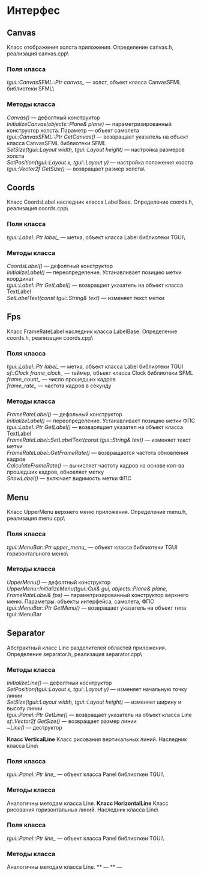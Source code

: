 # Интерфес
## Canvas
Класс отображения холста приложения. Определение canvas.h, реализация canvas.cpp\
### Поля класса
*tgui::CanvasSFML::Ptr canvas_* — холст, объект класса CanvasSFML библиотеки SFML\

### Методы класса
*Canvas()* — дефолтный конструктор\
*InitializeCanvas(objects::Plane& plane)* — параметризированный конструктор холста. Параметр — объект самолета\
*tgui::CanvasSFML::Ptr GetCanvas()* — возвращает указатель на объект класса CanvasSFML библиотеки SFML\
*SetSize(tgui::Layout width, tgui::Layout height)* — настройка размеров холста\
*SetPosition(tgui::Layout x, tgui::Layout y)* — настройка положения хооста\
*tgui::Vector2f GetSize()* — возвращает размер холста\

## Coords
Класс CoordsLabel наследник класса LabelBase. Определение coords.h, реализация coords.cpp\
### Поля класса
*tgui::Label::Ptr label_* — метка, объект класса Label библиотеки TGUI\

### Методы класса
*CoordsLabel()* — дефолтный конструктор\
*InitializeLabel()* — переопределение. Устанавливает позицию метки координат\
*tgui::Label::Ptr GetLabel()* — возвращает указатель на объект класса TextLabel\
*SetLabelText(const tgui::String& text)* — изменяет текст метки

## Fps
Класс FrameRateLabel наследник класса LabelBase. Определение coords.h, реализация coords.cpp\
### Поля класса
*tgui::Label::Ptr label_* — метка, объект класса Label библиотеки TGUI\
*sf::Clock frame_clock_* — таймер, объект класса Clock библиотеки SFML\
*frame_count_* — число прошедших кадров\
*frame_rate_* — частота кадров в секунду

### Методы класса
*FrameRateLabel()* — дефольный конструктор\
*InitializeLabel()* — переопределение. Устанавливает позицию метки ФПС\
*tgui::Label::Ptr GetLabel()* — возварящает указател на объект класса TextLabel\
*FrameRateLabel::SetLabelText(const tgui::String& text)* — изменяет текст метки\
*FrameRateLabel::GetFrameRate()* — возвращается частота обновления кадров\
*CalculateFrameRate()* — вычисляет частоту кадров на основе кол-ва прошедших кадров, обновляет метку\
*ShowLabel()* — включает видимость метки ФПС

## Menu
Класс UpperMenu верхнего меню приложения. Определение menu.h, реализация menu.cpp\
### Поля класса
*tgui::MenuBar::Ptr upper_menu_* — объект класса библиотеки TGUI горизонтального меню\

### Методы класса
*UpperMenu()* — дефолтный конструктор\
*UpperMenu::InitializeMenu(tgui::Gui& gui, objects::Plane& plane, FrameRateLabel& fps)* — параметризированный конструктор верхнего меню. Параметры: объекты интерфейса, самолета, ФПС\
*tgui::MenuBar::Ptr GetMenu()* — возвращает указатель на объект типа tgui::MenuBar

## Separator

Абстрактный класс Line разделителей областей приложения. Определение separator.h, реализация separator.cpp\
### Методы класса
*InitializeLine()* — дефолтный коснтруктор\
*SetPosition(tgui::Layout x, tgui::Layout y)* — изменяет начальную точку линии\
*SetSize(tgui::Layout width, tgui::Layout height)* — изменяет ширину и высоту линии\
*tgui::Panel::Ptr GetLine()* — возвращает указатель на объект класса Line\
*sf::Vector2f GetSize()* — возвращает размер линии\
*~Line()* — деструктор

**Класс VerticalLine**
Класс рисования вертикальных линий. Наследник класса Line\
### Поля класса
*tgui::Panel::Ptr line_* — объект класса Panel библиоткеи TGUI\

### Методы класса
Аналогичны методам класса Line.
**Класс HorizontalLine**
Класс рисования горизонтальных линий. Наследник класса Line\
### Поля класса
*tgui::Panel::Ptr line_* — объект класса Panel библиоткеи TGUI\

### Методы класса
Аналогичны методам класса Line.
** —
** —
